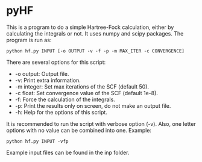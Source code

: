 # pyHF
This is a program to do a simple Hartree-Fock calculation, either by calculating the integrals or not. It uses numpy and
scipy packages. The program is run as:

`python hf.py INPUT [-o OUTPUT -v -f -p -m MAX_ITER -c CONVERGENCE]`

There are several options for this script:

- -o output: Output file.
- -v: Print extra information.
- -m integer: Set max iterations of the SCF (default 50).
- -c float: Set convergence value of the SCF (default 1e-8).
- -f: Force the calculation of the integrals.
- -p: Print the results only on screen, do not make an output file.
- -h: Help for the options of this script.

It is recommended to run the script with verbose option (-v). Also, one letter options with no value can be combined into
one. Example:

`python hf.py INPUT -vfp`

Example input files can be found in the inp folder.
